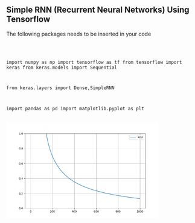 <h2> Simple RNN (Recurrent Neural Networks) Using Tensorflow </h2>

The following packages needs to be inserted in your code

<code>

import numpy as np
import tensorflow as tf
from tensorflow import keras
from keras.models import Sequential

from keras.layers import Dense,SimpleRNN

import pandas as pd
import matplotlib.pyplot as plt


</code>

<img src="https://github.com/AIAML/Simple_RNN_Using_Tensorflow/blob/main/test.jpg" width='80%'>
